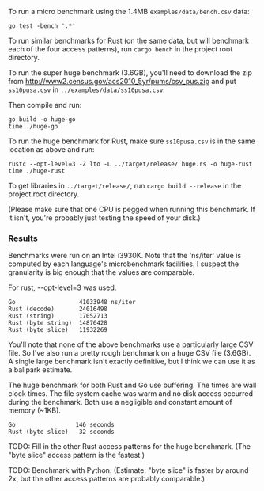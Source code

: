 To run a micro benchmark using the 1.4MB `examples/data/bench.csv` data:

    go test -bench '.*'

To run similar benchmarks for Rust (on the same data, but will benchmark each
of the four access patterns), run `cargo bench` in the project root directory.

To run the super huge benchmark (3.6GB), you'll need to download the zip from
http://www2.census.gov/acs2010_5yr/pums/csv_pus.zip and put `ss10pusa.csv` in
`../examples/data/ss10pusa.csv`.

Then compile and run:

    go build -o huge-go
    time ./huge-go

To run the huge benchmark for Rust, make sure `ss10pusa.csv` is in the same 
location as above and run:

    rustc --opt-level=3 -Z lto -L ../target/release/ huge.rs -o huge-rust
    time ./huge-rust

To get libraries in `../target/release/`, run `cargo build --release` in the
project root directory.

(Please make sure that one CPU is pegged when running this benchmark. If it 
isn't, you're probably just testing the speed of your disk.)


### Results

Benchmarks were run on an Intel i3930K. Note that the 
'ns/iter' value is computed by each language's microbenchmark facilities. I 
suspect the granularity is big enough that the values are comparable.

For rust, --opt-level=3 was used.

```
Go                  41033948 ns/iter
Rust (decode)       24016498
Rust (string)       17052713
Rust (byte string)  14876428
Rust (byte slice)   11932269
```

You'll note that none of the above benchmarks use a particularly large CSV 
file. So I've also run a pretty rough benchmark on a huge CSV file (3.6GB). A 
single large benchmark isn't exactly definitive, but I think we can use it as a 
ballpark estimate.

The huge benchmark for both Rust and Go use buffering. The times are wall 
clock times. The file system cache was warm and no disk access occurred during
the benchmark. Both use a negligible and constant amount of memory (~1KB).

```
Go                 146 seconds
Rust (byte slice)   32 seconds
```

TODO: Fill in the other Rust access patterns for the huge benchmark. (The "byte 
slice" access pattern is the fastest.)

TODO: Benchmark with Python. (Estimate: "byte slice" is faster by around 2x, 
but the other access patterns are probably comparable.)

